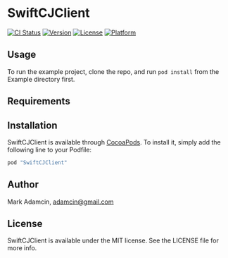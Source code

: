 # SwiftCJClient

[![CI Status](http://img.shields.io/travis/adamcin/SwiftCJClient.svg?style=flat)](https://travis-ci.org/adamcin/SwiftCJClient)
[![Version](https://img.shields.io/cocoapods/v/SwiftCJClient.svg?style=flat)](http://cocoapods.org/pods/SwiftCJClient)
[![License](https://img.shields.io/cocoapods/l/SwiftCJClient.svg?style=flat)](http://cocoapods.org/pods/SwiftCJClient)
[![Platform](https://img.shields.io/cocoapods/p/SwiftCJClient.svg?style=flat)](http://cocoapods.org/pods/SwiftCJClient)

## Usage

To run the example project, clone the repo, and run `pod install` from the Example directory first.

## Requirements

## Installation

SwiftCJClient is available through [CocoaPods](http://cocoapods.org). To install
it, simply add the following line to your Podfile:

```ruby
pod "SwiftCJClient"
```

## Author

Mark Adamcin, adamcin@gmail.com

## License

SwiftCJClient is available under the MIT license. See the LICENSE file for more info.
